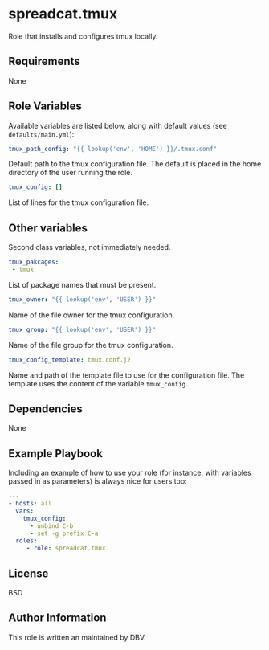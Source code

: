 # spreadcat.tmux

Role that installs and configures tmux locally.

## Requirements

None

## Role Variables

Available variables are listed below, along with default values (see `defaults/main.yml`):

```yaml
tmux_path_config: "{{ lookup('env', 'HOME') }}/.tmux.conf"
```

Default path to the tmux configuration file. The default is placed in the home directory of the user running the role.

```yaml
tmux_config: []
```

List of lines for the tmux configuration file.

## Other variables

Second class variables, not immediately needed.

```yaml
tmux_pakcages:
 - tmux
```

List of package names that must be present.

```yaml
tmux_owner: "{{ lookup('env', 'USER') }}"
```

Name of the file owner for the tmux configuration.

```yaml
tmux_group: "{{ lookup('env', 'USER') }}"
```

Name of the file group for the tmux configuration.

```yaml
tmux_config_template: tmux.conf.j2
```

Name and path of the template file to use for the configuration file. The template uses the content of the variable `tmux_config`.

## Dependencies

None

## Example Playbook

Including an example of how to use your role (for instance, with variables passed in as parameters) is always nice for users too:

```yaml
---
- hosts: all
  vars:
    tmux_config:
      - unbind C-b
      - set -g prefix C-a
  roles:
     - role: spreadcat.tmux
```

## License

BSD

## Author Information

This role is written an maintained by DBV.
